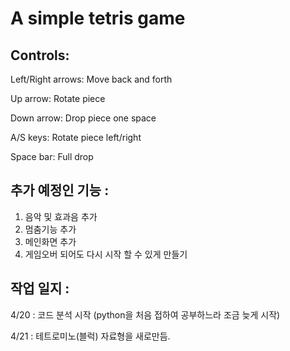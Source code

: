 A simple tetris game
====================

Controls:
---------

Left/Right arrows: Move back and forth

Up arrow: Rotate piece

Down arrow: Drop piece one space

A/S keys: Rotate piece left/right

Space bar: Full drop

추가 예정인 기능 :
---------

1. 음악 및 효과음 추가
2. 멈춤기능 추가
3. 메인화면 추가
4. 게임오버 되어도 다시 시작 할 수 있게 만들기

작업 일지 :
---------

4/20 : 코드 분석 시작 (python을 처음 접하여 공부하느라 조금 늦게 시작)

4/21 : 테트로미노(블럭) 자료형을 새로만듬.